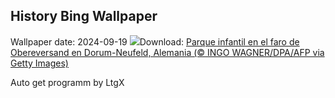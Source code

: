 ## History Bing Wallpaper
Wallpaper date: 2024-09-19
![](https://www.bing.com/th?id=OHR.PiratePlayground_ES-ES9238970412_UHD.jpg&w=1000)Download: [Parque infantil en el faro de Obereversand en Dorum-Neufeld, Alemania (© INGO WAGNER/DPA/AFP via Getty Images)](https://www.bing.com/th?id=OHR.PiratePlayground_ES-ES9238970412_UHD.jpg)

Auto get programm by LtgX
